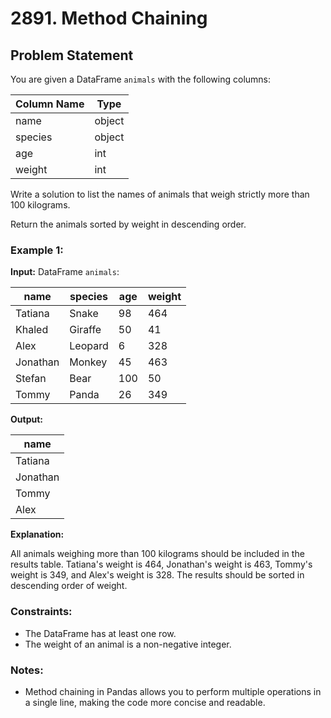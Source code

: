 # 2891. Method Chaining

## Problem Statement

You are given a DataFrame `animals` with the following columns:

| Column Name | Type   |
|-------------|--------|
| name        | object |
| species     | object |
| age         | int    |
| weight      | int    |

Write a solution to list the names of animals that weigh strictly more than 100 kilograms.

Return the animals sorted by weight in descending order.

### Example 1:

**Input:**
DataFrame `animals`:

| name     | species | age | weight |
|----------|---------|-----|--------|
| Tatiana  | Snake   | 98  | 464    |
| Khaled   | Giraffe | 50  | 41     |
| Alex     | Leopard | 6   | 328    |
| Jonathan | Monkey  | 45  | 463    |
| Stefan   | Bear    | 100 | 50     |
| Tommy    | Panda   | 26  | 349    |

**Output:**

| name     |
|----------|
| Tatiana  |
| Jonathan |
| Tommy    |
| Alex     |

**Explanation:**

All animals weighing more than 100 kilograms should be included in the results table. Tatiana's weight is 464, Jonathan's weight is 463, Tommy's weight is 349, and Alex's weight is 328. The results should be sorted in descending order of weight.

### Constraints:
- The DataFrame has at least one row.
- The weight of an animal is a non-negative integer.

### Notes:
- Method chaining in Pandas allows you to perform multiple operations in a single line, making the code more concise and readable.
